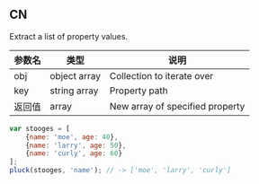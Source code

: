 ## CN

Extract a list of property values.

|参数名|类型|说明|
|-----|----|---|
|obj   |object array|Collection to iterate over     |
|key   |string array|Property path                  |
|返回值|array       |New array of specified property|

```javascript
var stooges = [
    {name: 'moe', age: 40},
    {name: 'larry', age: 50},
    {name: 'curly', age: 60}
];
pluck(stooges, 'name'); // -> ['moe', 'larry', 'curly']
```